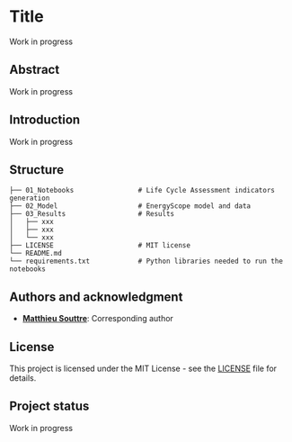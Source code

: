 # Title
Work in progress

## Abstract
Work in progress

## Introduction
Work in progress

## Structure

    ├── 01_Notebooks                # Life Cycle Assessment indicators generation
    ├── 02_Model                    # EnergyScope model and data
    ├── 03_Results                  # Results
    │   ├── xxx
    │   ├── xxx
    │   └── xxx
    ├── LICENSE                     # MIT license 
    └── README.md
    └── requirements.txt            # Python libraries needed to run the notebooks

## Authors and acknowledgment
- [**Matthieu Souttre**](mailto:matthieu.souttre@polymtl.ca): Corresponding author

## License
This project is licensed under the MIT License - see the [LICENSE](LICENSE) file for details.

## Project status
Work in progress